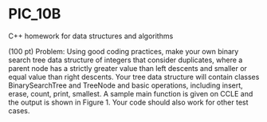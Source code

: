 # PIC_10B
C++ homework for data structures and algorithms

(100 pt) Problem:
Using good coding practices, make your own binary search tree data structure of integers that consider duplicates, 
where a parent node has a strictly greater value than left descents and smaller or equal value than right descents. 
Your tree data structure will contain classes BinarySearchTree and TreeNode and basic operations, including insert, 
erase, count, print, smallest. A sample main function is given on CCLE and the output is shown in Figure 1. 
Your code should also work for other test cases.
